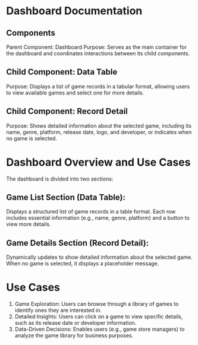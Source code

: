 # Dashboard Documentation
## Components
Parent Component: Dashboard
Purpose: Serves as the main container for the dashboard and coordinates interactions between its child components.

## Child Component: Data Table
Purpose: Displays a list of game records in a tabular format, allowing users to view available games and select one for more details.

## Child Component: Record Detail
Purpose: Shows detailed information about the selected game, including its name, genre, platform, release date, logo, and developer, or indicates when no game is selected.

# Dashboard Overview and Use Cases
The dashboard is divided into two sections:

## Game List Section (Data Table): 
Displays a structured list of game records in a table format. Each row includes essential information (e.g., name, genre, platform) and a button to view more details.
## Game Details Section (Record Detail): 
Dynamically updates to show detailed information about the selected game. When no game is selected, it displays a placeholder message.

# Use Cases
1. Game Exploration: Users can browse through a library of games to identify ones they are interested in.
2. Detailed Insights: Users can click on a game to view specific details, such as its release date or developer information.
3. Data-Driven Decisions: Enables users (e.g., game store managers) to analyze the game library for business purposes.